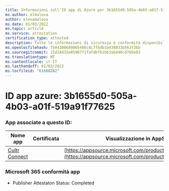 ```yaml
---
title: Informazioni sull'ID app di Azure per 3b1655d0-505a-4b03-a01f-519a91f77625
ms.author: elmalova
author: elenamalova
ms.date: 01/03/2022
ms.topic: article
ms.service: attestation
certification_type: attested
description: Tutte le informazioni di sicurezza e conformità disponibili per 3b1655d0-505a-4b03-a01f-519a91f77625.
ms.openlocfilehash: 7504308689865466c8c7fbdb3a438833b563f3bb
ms.sourcegitcommit: 15d24d32e05987f1fafdbfb1bb3ab440cd76be03
ms.translationtype: MT
ms.contentlocale: it-IT
ms.lasthandoff: 01/03/2022
ms.locfileid: "61668282"
---
```

# <a name="azure-app-id-3b1655d0-505a-4b03-a01f-519a91f77625"></a>ID app azure: 3b1655d0-505a-4b03-a01f-519a91f77625


### <a name="apps-associated-with-this-id"></a>App associate a questo ID:
| **Nome app** | **Certificata** | **Visualizzazione in AppSource** |
|--------------|---------------|-----------------------|
| [Cultr Connect](https://docs.microsoft.com/microsoft-365-app-certification/forward/WA200003008) |  | [https://appsource.microsoft.com/product/office/WA200003008](https://appsource.microsoft.com/product/office/WA200003008) |

### <a name="microsoft-365-app-compliance-status"></a>Microsoft 365 conformità app
- Publisher Attestaton Status: Completed

